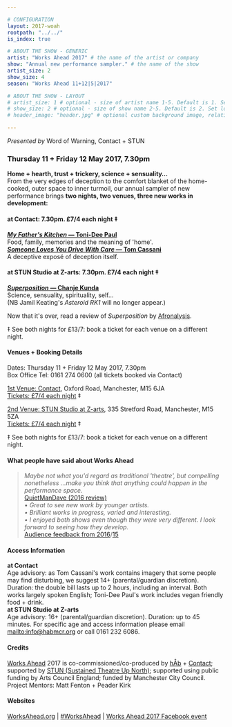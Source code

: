 ```yaml
---

# CONFIGURATION
layout: 2017-woah
rootpath: "../../"
is_index: true

# ABOUT THE SHOW - GENERIC
artist: "Works Ahead 2017" # the name of the artist or company
show: "Annual new performance sampler." # the name of the show
artist_size: 2
show_size: 4
season: "Works Ahead 11+12|5|2017"

# ABOUT THE SHOW - LAYOUT
# artist_size: 1 # optional - size of artist name 1-5. Default is 1. Set longer names to lower values
# show_size: 2 # optional - size of show name 2-5. Default is 2. Set longer names to lower values
# header_image: "header.jpg" # optional custom background image, relative to current page

---
```

*Presented by* Word of Warning, Contact + STUN
         
### Thursday 11 + Friday 12 May 2017, 7.30pm        
**Home + hearth, trust + trickery, science + sensuality…**        
From the very edges of deception to the comfort blanket of the home-cooked, outer space to inner turmoil, our annual sampler of new performance brings **two nights, two venues, three new works in development:**             
         
#### at Contact: 7.30pm. £7/4 each night ‡        
[***My Father's Kitchen* — Toni-Dee Paul**](/archive/2017-worksahead/paul)<br>Food, family, memories and the meaning of 'home'.        
[***Someone Loves You Drive With Care* — Tom Cassani**](/archive/2017-worksahead/cassani)<br>A deceptive exposé of deception itself.        
        
#### at STUN Studio at Z-arts: 7.30pm. £7/4 each night ‡        
[***Superposition* — Chanje Kunda**](/archive/2017-worksahead/kunda)<br>Science, sensuality, spirituality, self…        
(NB Jamil Keating's *Asteroid RK1* will no longer appear.)         
         
Now that it's over, read a review of *Superposition* by <a href="http://afronalysis.wordpress.com/2017/05/14/review-superposition-stun" target="_blank">Afronalysis</a>.          
           
‡ See both nights for £13/7: book a ticket for each venue on a different night.            
            
#### Venues + Booking Details        
Dates: Thursday 11 + Friday 12 May 2017, 7.30pm          
Box Office Tel: 0161 274 0600 (all tickets booked via Contact)        
           
<a href="http://contactmcr.com/visit/getting-here" target="_blank">1st Venue: Contact</a>, Oxford Road, Manchester, M15 6JA        
<a href="http://contactmcr.com/whats-on/72092-works-ahead-at-contact/booking" target="_blank">Tickets: £7/4 each night</a> ‡
        
<a href="http://www.z-arts.org/about-us/getting-here" target="_blank">2nd Venue: STUN Studio at Z-arts</a>, 335 Stretford Road, Manchester, M15 5ZA         
<a href="http://contactmcr.com/whats-on/72292-works-ahead-at-stun-studio/booking" target="_blank">Tickets: £7/4 each night</a> ‡        
        
‡ See both nights for £13/7: book a ticket for each venue on a different night.         
        
#### What people have said about Works Ahead        
>*Maybe not what you'd regard as traditional 'theatre', but compelling nonetheless …make you think that anything could happen in the performance space.*         
<a href="http://quietmandave.co.uk/2016/06/works-ahead" target="_blank">QuietManDave (2016 review)</a>            
>• *Great to see new work by younger artists.<br>• Brilliant works in progress, varied and interesting.<br>• I enjoyed both shows even though they were very different. I look forward to seeing how they develop.*          
[Audience feedback from 2016](/archive/2016-worksahead)/[15](/archive/2015-worksahead)        
          
#### Access Information        
**at Contact**<br>Age advisory: as Tom Cassani's work contains imagery that some people may find disturbing, we suggest 14+ (parental/guardian discretion). Duration: the double bill lasts up to 2 hours, including an interval. Both works largely spoken English; Toni-Dee Paul's work includes vegan friendly food + drink.         
**at STUN Studio at Z-arts**<br>Age advisory: 16+ (parental/guardian discretion). Duration: up to 45 minutes. For specific age and access information please email <mailto:info@habmcr.org> or call 0161 232 6086.          
          
#### Credits         
[Works Ahead](/hab/worksahead) 2017 is co-commissioned/co-produced by [hÅb](/hab) + <a href="http://contactmcr.com" target="_blank">Contact</a>; supported by <a href="http://stunlive.com" target="_blank">STUN (Sustained Theatre Up North)</a>; supported using public funding by Arts Council England; funded by Manchester City Council.<br>Project Mentors: Matt Fenton + Peader Kirk        
        
#### Websites         
<a href="http://worksahead.org" target="_blank">WorksAhead.org</a> | <a href="http://twitter.com/hashtag/WorksAhead" target="_blank">#WorksAhead</a> | <a href="http://facebook.com/events/286249641798766" target="_blank">Works Ahead 2017 Facebook event</a>
